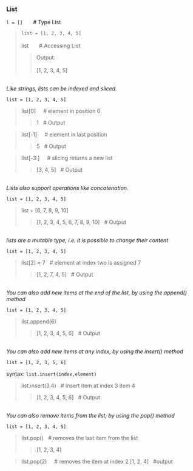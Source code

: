 ### List

`l = []` &nbsp; &nbsp; &nbsp; # Type List  

>`list = [1, 2, 3, 4, 5]`  
>&nbsp;  
>list &nbsp; &nbsp; &nbsp; # Accessing List
>>Output:  
>>&nbsp;  
>>[1, 2, 3, 4, 5]

&nbsp;  
*Like strings, lists can be indexed and sliced.*

`list = [1, 2, 3, 4, 5]`

>list[0] &nbsp; &nbsp; # element in position 0
>>1  &nbsp; # Output

>list[-1]  &nbsp; &nbsp; # element in last position
>>5 &nbsp; # Output

>list[-3:] &nbsp; &nbsp;  # slicing returns a new list
>>[3, 4, 5] &nbsp; # Output

&nbsp;  
*Lists also support operations like concatenation.*

`list = [1, 2, 3, 4, 5]`  

>list + [6, 7, 8, 9, 10]
>>[1, 2, 3, 4, 5, 6, 7, 8, 9, 10] &nbsp; # Output

&nbsp;  
*lists are a mutable type, i.e. it is possible to change their content*  

`list = [1, 2, 3, 4, 5]`

>list[2] = 7 &nbsp; # element at index two is assigned 7 
>>[1, 2, 7, 4, 5] &nbsp; # Output

&nbsp;  
*You can also add new items at the end of the list, by using the append() method*

`list = [1, 2, 3, 4, 5]`

>list.append(6)
>>[1, 2, 3, 4, 5, 6] &nbsp; # Output

&nbsp;  
*You can also add new items at any index, by using the insert() method*

`list = [1, 2, 3, 5, 6]`

syntax: `list.insert(index,element)`

>list.insert(3,4) &nbsp; # insert item at index 3 item 4
>>[1, 2, 3, 4, 5, 6] &nbsp; # Output

&nbsp;  
*You can also remove items from the list, by using the pop() method*  

`list = [1, 2, 3, 4, 5]`

>list.pop() &nbsp; # removes the last item from the list
>>[1, 2, 3, 4]

>list.pop(2) &nbsp; &nbsp; # removes the item at index 2
>[1, 2, 4] &nbsp; #output

